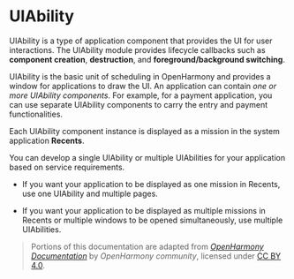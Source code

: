 # UIAbility

UIAbility is a type of application component that provides the UI for user interactions. The UIAbility module provides lifecycle callbacks such as **component creation**, **destruction**, and **foreground/background switching**. 

UIAbility is the basic unit of scheduling in OpenHarmony and provides a window for applications to draw the UI. An application can contain _one or more UIAbility components_. For example, for a payment application, you can use separate UIAbility components to carry the entry and payment functionalities.

Each UIAbility component instance is displayed as a mission in the system application **Recents**.

You can develop a single UIAbility or multiple UIAbilities for your application based on service requirements.

- If you want your application to be displayed as one mission in Recents, use one UIAbility and multiple pages.

- If you want your application to be displayed as multiple missions in Recents or multiple windows to be opened simultaneously, use multiple UIAbilities.


> Portions of this documentation are adapted from *[OpenHarmony Documentation](https://github.com/eclipse-oniro-mirrors/docs/blob/OpenHarmony-4.1-Release/en/application-dev/reference/apis-ability-kit/js-apis-app-ability-uiAbility.md)* by *OpenHarmony community*, licensed under [CC BY 4.0](https://creativecommons.org/licenses/by/4.0/).